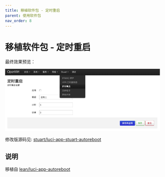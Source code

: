 ```yaml
---
title: 移植软件包 - 定时重启
parent: 使用软件包
nav_order: 8
---
```


# 移植软件包 - 定时重启

最终效果预览：

![Snipaste_2019-09-14_23-52-11.png](https://raw.githubusercontent.com/stuarthua/PicGo/master/oh-my-openwrt/Snipaste_2019-09-14_23-52-11.png)

修改版源码见: [stuart/luci-app-stuart-autoreboot](https://github.com/stuarthua/oh-my-openwrt/tree/master/stuart/luci-app-stuart-autoreboot)

## 说明

移植自 [lean/luci-app-autoreboot](https://github.com/coolsnowwolf/lede/tree/master/package/lean/luci-app-autoreboot)